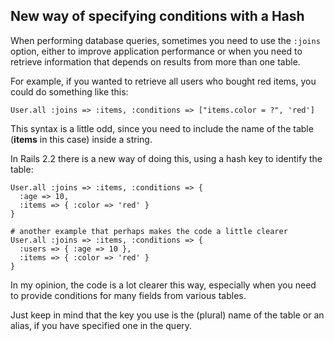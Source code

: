 ## New way of specifying conditions with a Hash

When performing database queries, sometimes you need to use the `:joins` option, either to improve application performance or when you need to retrieve information that depends on results from more than one table.

For example, if you wanted to retrieve all users who bought red items, you could do something like this:

	User.all :joins => :items, :conditions => ["items.color = ?", 'red']

This syntax is a little odd, since you need to include the name of the table (**items** in this case) inside a string.

In Rails 2.2 there is a new way of doing this, using a hash key to identify the table:

	User.all :joins => :items, :conditions => {
	  :age => 10,
	  :items => { :color => 'red' }
	}

	# another example that perhaps makes the code a little clearer
	User.all :joins => :items, :conditions => {
	  :users => { :age => 10 },
	  :items => { :color => 'red' }
	}

In my opinion, the code is a lot clearer this way, especially when you need to provide conditions for many fields from various tables.

Just keep in mind that the key you use is the (plural) name of the table or an alias, if you have specified one in the query.